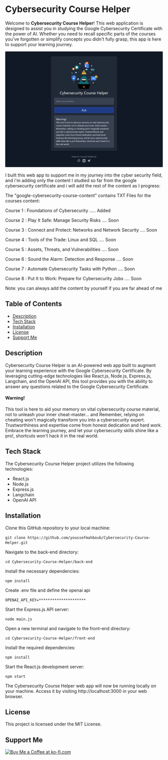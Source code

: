 # Cybersecurity Course Helper

Welcome to **Cybersecurity Course Helper**! This web application is designed to assist you in studying the Google Cybersecurity Certificate with the power of AI. Whether you need to recall specific parts of the courses you've forgotten or simplify concepts you didn't fully grasp, this app is here to support your learning journey.

![Screenshot](Screenshot.png)

I built this web app to support me in my journey into the cyber security field, and i'm adding only the content I studied so far from the google cybersecurity certificate and i will add the rest of the content as I progress:

The "google-cybersecurity-course-content" contains TXT Files for the courses content:

Course 1 : Foundations of Cybersecurity ..... Added

Course 2 : Play It Safe: Manage Security Risks .... Soon

Course 3 : Connect and Protect: Networks and Network Security .... Soon

Course 4 : Tools of the Trade: Linux and SQL .... Soon

Course 5 : Assets, Threats, and Vulnerabilities .... Soon

Course 6 : Sound the Alarm: Detection and Response .... Soon

Course 7 : Automate Cybersecurity Tasks with Python .... Soon

Course 8 : Put It to Work: Prepare for Cybersecurity Jobs .... Soon

Note: you can always add the content by yourself if you are far ahead of me

## Table of Contents

- [Description](#description)
- [Tech Stack](#tech-stack)
- [Installation](#installation)
- [License](#license)
- [Support Me](#support-me)

## Description

Cybersecurity Course Helper is an AI-powered web app built to augment your learning experience with the Google Cybersecurity Certificate. By leveraging cutting-edge technologies like React.js, Node.js, Express.js, Langchain, and the OpenAI API, this tool provides you with the ability to answer any questions related to the Google Cybersecurity Certificate.

>

#### Warning!

This tool is here to aid your memory on vital cybersecurity course material, not to unleash your inner cheat-master... and Remember, relying on cheating won't magically transform you into a cybersecurity expert. Trustworthiness and expertise come from honest dedication and hard work. Embrace the learning journey, and let your cybersecurity skills shine like a pro!, shortcuts won't hack it in the real world.

## Tech Stack

The Cybersecurity Course Helper project utilizes the following technologies:

- React.js
- Node.js
- Express.js
- Langchain
- OpenAI API

## Installation

Clone this GitHub repository to your local machine:

    git clone https://github.com/youssefmahboub/Cybersecurity-Course-Helper.git

Navigate to the back-end directory:

    cd Cybersecurity-Course-Helper/back-end

Install the necessary dependencies:

    npm install

Create .env file and define the openai api

    OPENAI_API_KEY=*********************

Start the Express.js API server:

    node main.js

Open a new terminal and navigate to the front-end directory:

    cd Cybersecurity-Course-Helper/front-end

Install the required dependencies:

    npm install

Start the React.js development server:

    npm start

The Cybersecurity Course Helper web app will now be running locally on your machine. Access it by visiting http://localhost:3000 in your web browser.

## License

This project is licensed under the MIT License.

## Support Me

<a href='https://ko-fi.com/N4N6MEFGD' target='_blank'><img height='36' style='border:0px;height:36px;' src='https://storage.ko-fi.com/cdn/kofi2.png?v=3' border='0' alt='Buy Me a Coffee at ko-fi.com' /></a>
